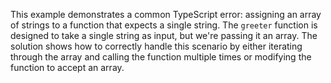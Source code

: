 This example demonstrates a common TypeScript error: assigning an array of strings to a function that expects a single string.  The `greeter` function is designed to take a single string as input, but we're passing it an array. The solution shows how to correctly handle this scenario by either iterating through the array and calling the function multiple times or modifying the function to accept an array.
